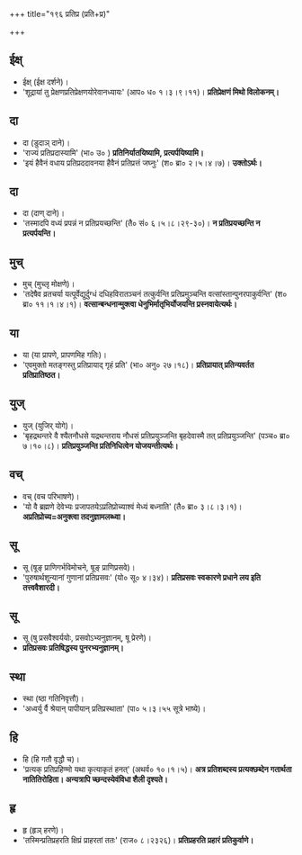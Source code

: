 +++
title="१९६ प्रतिप्र (प्रति+प्र)"

+++

## ईक्ष्
- ईक्ष् (ईक्ष दर्शने)।
- 'शूद्रायां तु प्रेक्षणप्रतिप्रेक्षणयोरेवानध्यायः' (आप० ध० १।३।९।११)। **प्रतिप्रेक्षणं मिथो विलोकनम्।**

## दा
- दा (डुदाञ् दाने)।
- 'राज्यं प्रतिप्रदास्यामि' (भा० उ० ) **प्रतिनिर्यातयिष्यामि, प्रत्यर्पयिष्यामि।**
- 'इयं हैवैनं वधाय प्रतिप्रददावनया हैवैनं प्रतिप्रत्तं जघ्नुः' (श० ब्रा० २।५।४।७)। **उक्तोऽर्थः।**

## दा
- दा (दाण् दाने)।
- 'तस्मादपि वध्यं प्रपन्नं न प्रतिप्रयच्छन्ति' (तै० सं० ६।५।८।२९-३०)। **न प्रतिप्रयच्छन्ति न प्रत्यर्पयन्ति।**

## मुच्
- मुच् (मुच्लृ मोक्षणे)।
- 'तदेषैव व्रतचर्या यत्पूर्वेद्युर्दुग्धं दधिहविरातञ्चनं तत्कुर्वन्ति प्रतिप्रमुञ्चन्ति वत्सांस्तान्पुनरपाकुर्वन्ति' (श० ब्रा० ११।१।४।१)। **वत्सान्बन्धनान्मुक्त्वा धेनुभिर्मातृभिर्योजयन्ति प्रस्नवायेत्यर्थः।**

## या
- या (या प्रापणे, प्रापणमिह गतिः)।
- 'एवमुक्तो मतङ्गस्तु प्रतिप्रायाद् गृहं प्रति' (भा० अनु० २७।१८)। **प्रतिप्रायात् प्रतिन्यवर्तत प्रतिप्रातिष्ठत।**

## युज्
- युज् (युजिर् योगे)।
- 'बृहद्रथन्तरे वै श्यैतनौधसे यद्रथन्तराय नौधसं प्रतिप्रयुञ्जन्ति बृहदेवास्मै तत् प्रतिप्रयुञ्जन्ति' (पञ्च० ब्रा० ७।१०।८)। **प्रतिप्रयुञ्जन्ति प्रतिनिधित्वेन योजयन्तीत्यर्थः।**

## वच्
- वच् (वच परिभाषणे)।
- 'यो वै ब्रह्मणे देवेभ्यः प्रजापतयेऽप्रतिप्रोच्याश्वं मेध्यं बध्नाति' (तै० ब्रा० ३।८।३।१)। **अप्रतिप्रोच्य=अनुक्त्वा तदनुज्ञामलब्ध्वा।**

## सू
- सू (षूङ् प्राणिगर्भविमोचने, षूङ् प्राणिप्रसवे)।
- 'पुरुषार्थशून्यानां गुणानां प्रतिप्रसवः' (यो० सू० ४।३४)। **प्रतिप्रसवः स्वकारणे प्रधाने लय इति तत्त्ववैशारदी।**

## सू
- सू (षु प्रसवैश्वर्ययोः, प्रसवोऽभ्यनुज्ञानम्, षू प्रेरणे)।
- **प्रतिप्रसवः प्रतिषिद्धस्य पुनरभ्यनुज्ञानम्।**

## स्था
- स्था (ष्ठा गतिनिवृत्तौ)।
- 'अध्वर्यु र्वै श्रेयान् पापीयान् प्रतिप्रस्थाता' (पा० ५।३।५५ सूत्रे भाष्ये)।

## हि
- हि (हि गतौ वृद्धौ च)।
- 'प्रत्यक् प्रतिप्रहिण्मो यथा कृत्याकृतं हनत्' (अथर्व० १०।१।५)। **अत्र प्रतिशब्दस्य प्रत्यक्छब्देन गतार्थता नातितिरोहिता। अन्यत्रापि च्छन्दस्येवंविधा शैली दृश्यते।**

## हृ
- हृ (हृञ् हरणे)।
- 'तस्मिन्प्रतिप्रहरति क्षिप्रं प्राहरतां ततः' (राज० ८।२३२६)। **प्रतिप्रहरति प्रहारं प्रतिकुर्वाणे।**
